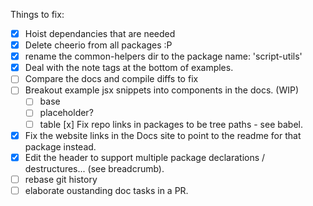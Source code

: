 Things to fix:

* [x] Hoist dependancies that are needed
* [x] Delete cheerio from all packages :P
* [x] rename the common-helpers dir to the package name: 'script-utils'
* [x] Deal with the note tags at the bottom of examples.
* [ ] Compare the docs and compile diffs to fix
* [ ] Breakout example jsx snippets into components in the docs. (WIP)
   * [ ] base
   * [ ] placeholder?
   * [ ] table
  [x] Fix repo links in packages to be tree paths - see babel.
* [x] Fix the website links in the Docs site to point to the readme for that package instead.
* [x] Edit the header to support multiple package declarations / destructures... (see breadcrumb).
* [ ] rebase git history
* [ ] elaborate oustanding doc tasks in a PR.
